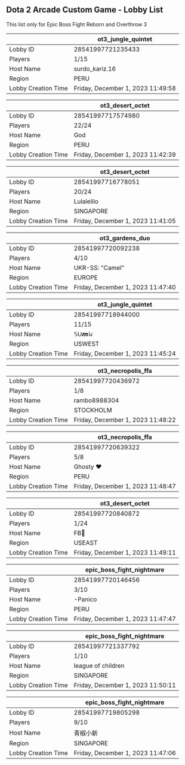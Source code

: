 ## Dota 2 Arcade Custom Game - Lobby List

This list only for Epic Boss Fight Reborn and Overthrow 3

|  | ot3_jungle_quintet |
| ------ | ------ |
| Lobby ID | 28541997721235433 |
| Players | 1/15 |
| Host Name | surdo_kariz.16 |
| Region | PERU |
| Lobby Creation Time | Friday, December 1, 2023 11:49:58 |


|  | ot3_desert_octet |
| ------ | ------ |
| Lobby ID | 28541997717574980 |
| Players | 22/24 |
| Host Name | God |
| Region | PERU |
| Lobby Creation Time | Friday, December 1, 2023 11:42:39 |


|  | ot3_desert_octet |
| ------ | ------ |
| Lobby ID | 28541997716778051 |
| Players | 20/24 |
| Host Name | Lulalelilo |
| Region | SINGAPORE |
| Lobby Creation Time | Friday, December 1, 2023 11:41:05 |


|  | ot3_gardens_duo |
| ------ | ------ |
| Lobby ID | 28541997720092238 |
| Players | 4/10 |
| Host Name | UKR-SS: "Camel" |
| Region | EUROPE |
| Lobby Creation Time | Friday, December 1, 2023 11:47:40 |


|  | ot3_jungle_quintet |
| ------ | ------ |
| Lobby ID | 28541997718944000 |
| Players | 11/15 |
| Host Name | 𝕊ᑌ𝙢𝕚𝓲 |
| Region | USWEST |
| Lobby Creation Time | Friday, December 1, 2023 11:45:24 |


|  | ot3_necropolis_ffa |
| ------ | ------ |
| Lobby ID | 28541997720436972 |
| Players | 1/8 |
| Host Name | rambo8988304 |
| Region | STOCKHOLM |
| Lobby Creation Time | Friday, December 1, 2023 11:48:22 |


|  | ot3_necropolis_ffa |
| ------ | ------ |
| Lobby ID | 28541997720639322 |
| Players | 5/8 |
| Host Name | Ghosty ❤ |
| Region | PERU |
| Lobby Creation Time | Friday, December 1, 2023 11:48:47 |


|  | ot3_desert_octet |
| ------ | ------ |
| Lobby ID | 28541997720840872 |
| Players | 1/24 |
| Host Name | FB🦃 |
| Region | USEAST |
| Lobby Creation Time | Friday, December 1, 2023 11:49:11 |


|  | epic_boss_fight_nightmare |
| ------ | ------ |
| Lobby ID | 28541997720146456 |
| Players | 3/10 |
| Host Name | -Panico |
| Region | PERU |
| Lobby Creation Time | Friday, December 1, 2023 11:47:47 |


|  | epic_boss_fight_nightmare |
| ------ | ------ |
| Lobby ID | 28541997721337792 |
| Players | 1/10 |
| Host Name | league of children |
| Region | SINGAPORE |
| Lobby Creation Time | Friday, December 1, 2023 11:50:11 |


|  | epic_boss_fight_nightmare |
| ------ | ------ |
| Lobby ID | 28541997719805298 |
| Players | 9/10 |
| Host Name | 青椒小新 |
| Region | SINGAPORE |
| Lobby Creation Time | Friday, December 1, 2023 11:47:06 |


